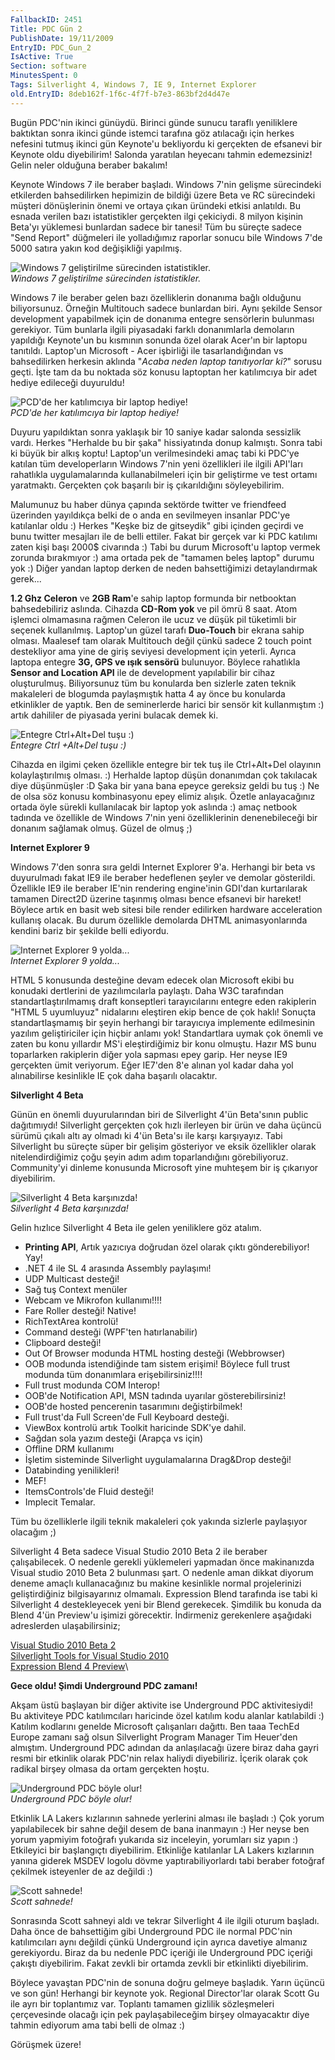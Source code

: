 ```yaml
---
FallbackID: 2451
Title: PDC Gün 2
PublishDate: 19/11/2009
EntryID: PDC_Gun_2
IsActive: True
Section: software
MinutesSpent: 0
Tags: Silverlight 4, Windows 7, IE 9, Internet Explorer
old.EntryID: 8deb162f-1f6c-4f7f-b7e3-863bf2d4d47e
---
```

Bugün PDC'nin ikinci günüydü. Birinci günde sunucu taraflı yeniliklere
baktıktan sonra ikinci günde istemci tarafına göz atılacağı için herkes
nefesini tutmuş ikinci gün Keynote'u bekliyordu ki gerçekten de efsanevi
bir Keynote oldu diyebilirim! Salonda yaratılan heyecanı tahmin
edemezsiniz! Gelin neler olduğuna beraber bakalım!

Keynote Windows 7 ile beraber başladı. Windows 7'nin gelişme sürecindeki
etkilerden bahsedilirken hepimizin de bildiği üzere Beta ve RC
sürecindeki müşteri dönüşlerinin önemi ve ortaya çıkan üründeki etkisi
anlatıldı. Bu esnada verilen bazı istatistikler gerçekten ilgi
çekiciydi. 8 milyon kişinin Beta'yı yüklemesi bunlardan sadece bir
tanesi! Tüm bu süreçte sadece "Send Report" düğmeleri ile yolladığımız
raporlar sonucu bile Windows 7'de 5000 satıra yakın kod değişikliği
yapılmış.

![Windows 7 geliştirilme sürecinden
istatistikler.](http://cdn.daron.yondem.com/assets/2451/18112009_1.jpg)\
*Windows 7 geliştirilme sürecinden istatistikler.*

Windows 7 ile beraber gelen bazı özelliklerin donanıma bağlı olduğunu
biliyorsunuz. Örneğin Multitouch sadece bunlardan biri. Aynı şekilde
Sensor development yapabilmek için de donanıma entegre sensörlerin
bulunması gerekiyor. Tüm bunlarla ilgili piyasadaki farklı donanımlarla
demoların yapıldığı Keynote'un bu kısmının sonunda özel olarak Acer'ın
bir laptopu tanıtıldı. Laptop'un Microsoft - Acer işbirliği ile
tasarlandığından vs bahsedilirken herkesin aklında "*Acaba neden laptop
tanıtıyorlar ki?*" sorusu geçti. İşte tam da bu noktada söz konusu
laptoptan her katılımcıya bir adet hediye edileceği duyuruldu!

![PCD'de her katılımcıya bir laptop
hediye!](http://cdn.daron.yondem.com/assets/2451/18112009_2.jpg)\
*PCD'de her katılımcıya bir laptop hediye!*

Duyuru yapıldıktan sonra yaklaşık bir 10 saniye kadar salonda sessizlik
vardı. Herkes "Herhalde bu bir şaka" hissiyatında donup kalmıştı. Sonra
tabi ki büyük bir alkış koptu! Laptop'un verilmesindeki amaç tabi ki
PDC'ye katılan tüm developerların Windows 7'nin yeni özellikleri ile
ilgili API'ları rahatlıkla uygulamalarında kullanabilmeleri için bir
geliştirme ve test ortamı yaratmaktı. Gerçekten çok başarılı bir iş
çıkarıldığını söyleyebilirim.

Malumunuz bu haber dünya çapında sektörde twitter ve friendfeed
üzerinden yayıldıkça belki de o anda en sevilmeyen insanlar PDC'ye
katılanlar oldu :) Herkes "Keşke biz de gitseydik" gibi içinden geçirdi
ve bunu twitter mesajları ile de belli ettiler. Fakat bir gerçek var ki
PDC katılımı zaten kişi başı 2000\$ civarında :) Tabi bu durum
Microsoft'u laptop vermek zorunda bırakmıyor :) ama ortada pek de
"tamamen beleş laptop" durumu yok :) Diğer yandan laptop derken de neden
bahsettiğimizi detaylandırmak gerek...

**1.2 Ghz Celeron** ve **2GB Ram**'e sahip laptop formunda bir
netbooktan bahsedebiliriz aslında. Cihazda **CD-Rom yok** ve pil ömrü 8
saat. Atom işlemci olmamasına rağmen Celeron ile ucuz ve düşük pil
tüketimli bir seçenek kullanılmış. Laptop'un güzel tarafı **Duo-Touch**
bir ekrana sahip olması. Maalesef tam olarak Multitouch değil çünkü
sadece 2 touch point destekliyor ama yine de giriş seviyesi development
için yeterli. Ayrıca laptopa entegre **3G, GPS ve ışık sensörü**
bulunuyor. Böylece rahatlıkla **Sensor and Location API** ile de
development yapılabilir bir cihaz oluşturulmuş. Biliyorsunuz tüm bu
konularda ben sizlerle zaten teknik makaleleri de blogumda paylaşmıştık
hatta 4 ay önce bu konularda etkinlikler de yaptık. Ben de seminerlerde
harici bir sensör kit kullanmıştım :) artık dahililer de piyasada yerini
bulacak demek ki.

![Entegre Ctrl+Alt+Del tuşu
:)](http://cdn.daron.yondem.com/assets/2451/18112009_3.jpg)\
*Entegre Ctrl +Alt+Del tuşu :)*

Cihazda en ilgimi çeken özellikle entegre bir tek tuş ile Ctrl+Alt+Del
olayının kolaylaştırılmış olması. :) Herhalde laptop düşün donanımdan
çok takılacak diye düşünmüşler :D Şaka bir yana bana epeyce gereksiz
geldi bu tuş :) Ne de olsa söz konusu kombinasyonu epey elimiz alışık.
Özetle anlayacağınız ortada öyle sürekli kullanılacak bir laptop yok
aslında :) amaç netbook tadında ve özellikle de Windows 7'nin yeni
özelliklerinin denenebileceği bir donanım sağlamak olmuş. Güzel de olmuş
;)

**Internet Explorer 9**

Windows 7'den sonra sıra geldi Internet Explorer 9'a. Herhangi bir beta
vs duyurulmadı fakat IE9 ile beraber hedeflenen şeyler ve demolar
gösterildi. Özellikle IE9 ile beraber IE'nin rendering engine'inin
GDI'dan kurtarılarak tamamen Direct2D üzerine taşınmış olması bence
efsanevi bir hareket! Böylece artık en basit web sitesi bile render
edilirken hardware acceleration kullanış olacak. Bu durum özellikle
demolarda DHTML animasyonlarında kendini bariz bir şekilde belli
ediyordu.

![Internet Explorer 9
yolda...](http://cdn.daron.yondem.com/assets/2451/18112009_4.jpg)\
*Internet Explorer 9 yolda...*

HTML 5 konusunda desteğine devam edecek olan Microsoft ekibi bu konudaki
dertlerini de yazılımcılarla paylaştı. Daha W3C tarafından
standartlaştırılmamış draft konseptleri tarayıcılarını entegre eden
rakiplerin "HTML 5 uyumluyuz" nidalarını eleştiren ekip bence de çok
haklı! Sonuçta standartlaşmamış bir şeyin herhangi bir tarayıcıya
implemente edilmesinin yazılım geliştiriciler için hiçbir anlamı yok!
Standartlara uymak çok önemli ve zaten bu konu yıllardır MS'i
eleştirdiğimiz bir konu olmuştu. Hazır MS bunu toparlarken rakiplerin
diğer yola sapması epey garip. Her neyse IE9 gerçekten ümit veriyorum.
Eğer IE7'den 8'e alınan yol kadar daha yol alınabilirse kesinlikle IE
çok daha başarılı olacaktır.

**Silverlight 4 Beta**

Günün en önemli duyurularından biri de Silverlight 4'ün Beta'sının
public dağıtımıydı! Silverlight gerçekten çok hızlı ilerleyen bir ürün
ve daha üçüncü sürümü çıkalı altı ay olmadı ki 4'ün Beta'sı ile karşı
karşıyayız. Tabi Silverlight bu süreçte süper bir gelişim gösteriyor ve
eksik özellikler olarak nitelendirdiğimiz çoğu şeyin adım adım
toparlandığını görebiliyoruz. Community'yi dinleme konusunda Microsoft
yine muhteşem bir iş çıkarıyor diyebilirim.

![Silverlight 4 Beta
karşınızda!](http://cdn.daron.yondem.com/assets/2451/18112009_5.jpg)\
*Silverlight 4 Beta karşınızda!*

Gelin hızlıce Silverlight 4 Beta ile gelen yeniliklere göz atalım.

-   **Printing API**, Artık yazıcıya doğrudan özel olarak çıktı
    gönderebiliyor! Yay!
-   .NET 4 ile SL 4 arasında Assembly paylaşımı!
-   UDP Multicast desteği!
-   Sağ tuş Context menüler
-   Webcam ve Mikrofon kullanımı!!!!
-   Fare Roller desteği! Native!
-   RichTextArea kontrolü!
-   Command desteği (WPF'ten hatırlanabilir)
-   Clipboard desteği!
-   Out Of Browser modunda HTML hosting desteği (Webbrowser)
-   OOB modunda istendiğinde tam sistem erişimi! Böylece full trust
    modunda tüm donanımlara erişebilirsiniz!!!!
-   Full trust modunda COM Interop!
-   OOB'de Notification API, MSN tadında uyarılar gösterebilirsiniz!
-   OOB'de hosted pencerenin tasarımını değiştirbilmek!
-   Full trust'da Full Screen'de Full Keyboard desteği.
-   ViewBox kontrolü artık Toolkit haricinde SDK'ye dahil.
-   Sağdan sola yazım desteği (Arapça vs için)
-   Offline DRM kullanımı
-   İşletim sisteminde Silverlight uygulamalarına Drag&Drop desteği!
-   Databinding yenilikleri!
-   MEF!
-   ItemsControls'de Fluid desteği!
-   Implecit Temalar.

Tüm bu özelliklerle ilgili teknik makaleleri çok yakında sizlerle
paylaşıyor olacağım ;) 

Silverlight 4 Beta sadece Visual Studio 2010 Beta 2 ile beraber
çalışabilecek. O nedenle gerekli yüklemeleri yapmadan önce makinanızda
Visual studio 2010 Beta 2 bulunması şart. O nedenle aman dikkat diyorum
deneme amaçlı kullanacağınız bu makine kesinlikle normal projelerinizi
geliştirdiğiniz bilgisayarınız olmamalı. Expression Blend tarafında ise
tabi ki Silverlight 4 destekleyecek yeni bir Blend gerekecek. Şimdilik
bu konuda da Blend 4'ün Preview'u işimizi görecektir. İndirmeniz
gerekenlere aşağıdaki adreslerden ulaşabilirsiniz;

[Visual Studio 2010 Beta
2](http://msdn.microsoft.com/en-us/vstudio/dd582936.aspx)\
 [Silverlight Tools for Visual Studio
2010](http://go.microsoft.com/fwlink/?LinkID=177508)\
 [Expression Blend 4
Preview](http://go.microsoft.com/fwlink/?LinkId=169446)\

**Gece oldu! Şimdi Underground PDC zamanı!**

Akşam üstü başlayan bir diğer aktivite ise Underground PDC
aktivitesiydi! Bu aktiviteye PDC katılımcıları haricinde özel katılım
kodu alanlar katılabildi :) Katılım kodlarını genelde Microsoft
çalışanları dağıttı. Ben taaa TechEd Europe zamanı sağ olsun Silverlight
Program Manager Tim Heuer'den almıştım. Underground PDC adından da
anlaşılacağı üzere biraz daha gayri resmi bir etkinlik olarak PDC'nin
relax haliydi diyebiliriz. İçerik olarak çok radikal birşey olmasa da
ortam gerçekten hoştu.

![Underground PDC böyle
olur!](http://cdn.daron.yondem.com/assets/2451/18112009_6.jpg)\
*Underground PDC böyle olur!*

Etkinlik LA Lakers kızlarının sahnede yerlerini alması ile başladı :)
Çok yorum yapılabilecek bir sahne değil desem de bana inanmayın :) Her
neyse ben yorum yapmiyim fotoğrafı yukarıda siz inceleyin, yorumları siz
yapın :) Etkileyici bir başlangıçtı diyebilirim. Etkinliğe katılanlar LA
Lakers kızlarının yanına giderek MSDEV logolu dövme yaptırabiliyorlardı
tabi beraber fotoğraf çekilmek isteyenler de az değildi :)

![Scott
sahnede!](http://cdn.daron.yondem.com/assets/2451/18112009_7.jpg)\
*Scott sahnede!*

Sonrasında Scott sahneyi aldı ve tekrar Silverlight 4 ile ilgili oturum
başladı. Daha önce de bahsettiğim gibi Underground PDC ile normal
PDC'nin katılımcıları aynı değildi çünkü Underground için ayrıca
davetiye almanız gerekiyordu. Biraz da bu nedenle PDC içeriği ile
Underground PDC içeriği çakıştı diyebilirim. Fakat zevkli bir ortamda
zevkli bir etkinlikti diyebilirim.

Böylece yavaştan PDC'nin de sonuna doğru gelmeye başladık. Yarın üçüncü
ve son gün! Herhangi bir keynote yok. Regional Director'lar olarak Scott
Gu ile ayrı bir toplantımız var. Toplantı tamamen gizlilik sözleşmeleri
çerçevesinde olacağı için pek paylaşabileceğim birşey olmayacaktır diye
tahmin ediyorum ama tabi belli de olmaz :)

Görüşmek üzere!


